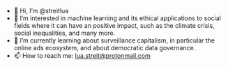 - 👋 Hi, I’m @streitlua
- 👀 I’m interested in machine learning and its ethical applications to social fields where it can have an positive impact, such as the climate crisis, social inequalities, and many more.
- 🌱 I’m currently learning about surveillance capitalism, in particular the online ads ecosystem, and about democratic data governance.
- 📫 How to reach me: lua.streit@protonmail.com

<!---
streitlua/streitlua is a ✨ special ✨ repository because its `README.md` (this file) appears on your GitHub profile.
You can click the Preview link to take a look at your changes.
--->
